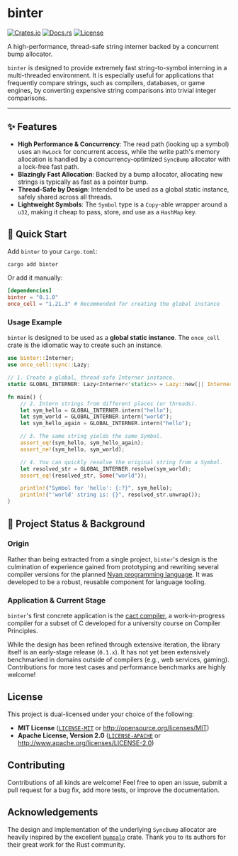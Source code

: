# binter

[![Crates.io](https://img.shields.io/crates/v/binter.svg)](https://crates.io/crates/binter)
[![Docs.rs](https://docs.rs/binter/badge.svg)](https://docs.rs/binter)
[![License](https://img.shields.io/crates/l/binter.svg)](https://github.com/Karesis/binter/blob/main/LICENSE-MIT)

A high-performance, thread-safe string interner backed by a concurrent bump allocator.

`binter` is designed to provide extremely fast string-to-symbol interning in a multi-threaded environment. It is especially useful for applications that frequently compare strings, such as compilers, databases, or game engines, by converting expensive string comparisons into trivial integer comparisons.

---

## ✨ Features

* **High Performance & Concurrency**: The read path (looking up a symbol) uses an `RwLock` for concurrent access, while the write path's memory allocation is handled by a concurrency-optimized `SyncBump` allocator with a lock-free fast path.
* **Blazingly Fast Allocation**: Backed by a bump allocator, allocating new strings is typically as fast as a pointer bump.
* **Thread-Safe by Design**: Intended to be used as a global static instance, safely shared across all threads.
* **Lightweight Symbols**: The `Symbol` type is a `Copy`-able wrapper around a `u32`, making it cheap to pass, store, and use as a `HashMap` key.

## 🚀 Quick Start

Add `binter` to your `Cargo.toml`:

```bash
cargo add binter
```

Or add it manually:

```toml
[dependencies]
binter = "0.1.0"
once_cell = "1.21.3" # Recommended for creating the global instance
```

### Usage Example

`binter` is designed to be used as a **global static instance**. The `once_cell` crate is the idiomatic way to create such an instance.

```rust
use binter::Interner;
use once_cell::sync::Lazy;

// 1. Create a global, thread-safe Interner instance.
static GLOBAL_INTERNER: Lazy<Interner<'static>> = Lazy::new(|| Interner::with_capacity(1024));

fn main() {
    // 2. Intern strings from different places (or threads).
    let sym_hello = GLOBAL_INTERNER.intern("hello");
    let sym_world = GLOBAL_INTERNER.intern("world");
    let sym_hello_again = GLOBAL_INTERNER.intern("hello");

    // 3. The same string yields the same Symbol.
    assert_eq!(sym_hello, sym_hello_again);
    assert_ne!(sym_hello, sym_world);

    // 4. You can quickly resolve the original string from a Symbol.
    let resolved_str = GLOBAL_INTERNER.resolve(sym_world);
    assert_eq!(resolved_str, Some("world"));

    println!("Symbol for 'hello': {:?}", sym_hello);
    println!("'world' string is: {}", resolved_str.unwrap());
}
```

## 📜 Project Status & Background

### Origin

Rather than being extracted from a single project, `binter`'s design is the culmination of experience gained from prototyping and rewriting several compiler versions for the planned [Nyan programming language](https://github.com/Karesis/nyan-lang). It was developed to be a robust, reusable component for language tooling.

### Application & Current Stage

`binter`'s first concrete application is the [cact compiler](https://github.com/Karesis/cact), a work-in-progress compiler for a subset of C developed for a university course on Compiler Principles.

While the design has been refined through extensive iteration, the library itself is an early-stage release (`0.1.x`). It has not yet been extensively benchmarked in domains outside of compilers (e.g., web services, gaming). Contributions for more test cases and performance benchmarks are highly welcome!

## License

This project is dual-licensed under your choice of the following:

* **MIT License** ([`LICENSE-MIT`](LICENSE-MIT) or <http://opensource.org/licenses/MIT>)
* **Apache License, Version 2.0** ([`LICENSE-APACHE`](LICENSE-APACHE) or <http://www.apache.org/licenses/LICENSE-2.0>)

## Contributing

Contributions of all kinds are welcome! Feel free to open an issue, submit a pull request for a bug fix, add more tests, or improve the documentation.

## Acknowledgements

The design and implementation of the underlying `SyncBump` allocator are heavily inspired by the excellent [`bumpalo`](https://github.com/rust-lang/bumpalo) crate. Thank you to its authors for their great work for the Rust community.